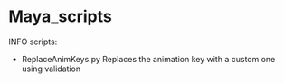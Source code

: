 # Maya_scripts

INFO scripts:
- ReplaceAnimKeys.py
  Replaces the animation key with a custom one using validation
